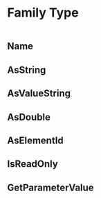 # Family Type

```{contents}
```

## Name

## AsString

## AsValueString

## AsDouble

## AsElementId

## IsReadOnly

## GetParameterValue